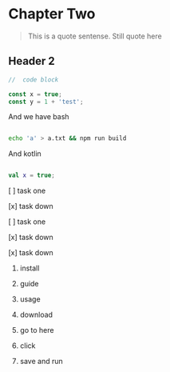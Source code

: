 # Chapter Two

> This is a quote sentense.
Still quote here

## Header 2

```js
//  code block

const x = true;
const y = 1 + 'test';
```

And we have bash

```bash

echo 'a' > a.txt && npm run build

```

And kotlin

```kotlin

val x = true;
```

[ ] task one

[x] task down

[ ] task one

[x] task down

[x] task down


1. install

1. guide

1. usage

1. download

  1. go to here

  1. click

  1. save and run

